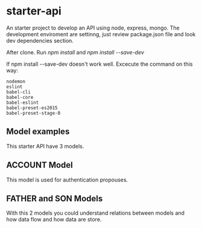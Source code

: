 # starter-api
An starter project to develop an API using node, express, mongo.
The development enviroment are settinng, just review package.json file and look dev dependencies section.


After clone. Run *npm install* and *npm install --save-dev*

If npm install --save-dev doesn't work well. Excecute the command on this way:

```npm install --save-dev
nodemon
eslint
babel-cli 
babel-core 
babel-eslint 
babel-preset-es2015 
babel-preset-stage-0
```
## Model examples
This starter API have 3 models.

## ACCOUNT Model
This model is used for authentication propouses.

## FATHER and SON Models
With this 2 models you could understand relations between models and how data flow and how data are store.